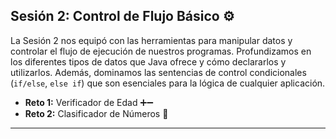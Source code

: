 ## Sesión 2: Control de Flujo Básico ⚙️

La Sesión 2 nos equipó con las herramientas para manipular datos y controlar el flujo de ejecución de nuestros programas. Profundizamos en los diferentes tipos de datos que Java ofrece y cómo declararlos y utilizarlos. Además, dominamos las sentencias de control condicionales (`if/else`, `else if`) que son esenciales para la lógica de cualquier aplicación.

- **Reto 1:** Verificador de Edad ➕➖  
- **Reto 2:** Clasificador de Números 🔁
---

